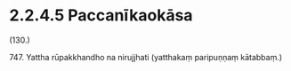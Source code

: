 

# 2.2.4.5 Paccanīkaokāsa





(130.)

747\. Yattha rūpakkhandho na nirujjhati (yatthakaṃ paripuṇṇaṃ kātabbaṃ.)



